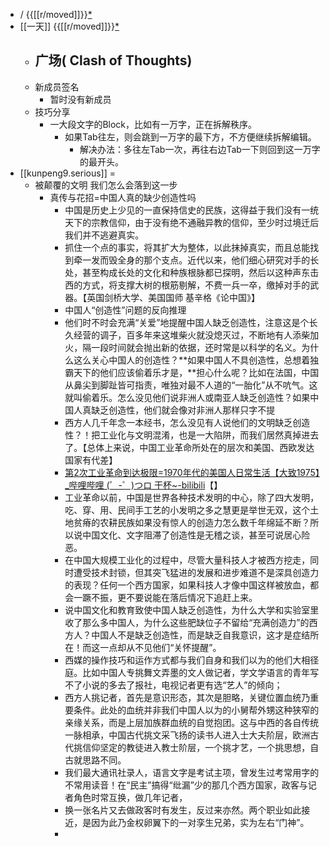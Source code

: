 - / {{[[r/moved]]}}[*](((f4_5tTAja)))
- [[一天]] {{[[r/moved]]}}[*](((-G0hKwSVW)))
    - 广场( Clash of Thoughts)
        - 
    - 新成员签名
        - 暂时没有新成员
    - 技巧分享
        - 一大段文字的Block，比如有一万字，正在拆解秩序。
            - 如果Tab往左，则会跳到一万字的最下方，不方便继续拆解编辑。
                - 解决办法：多往左Tab一次，再往右边Tab一下则回到这一万字的最开头。
- [[kunpeng9.serious]] =
    - 被颠覆的文明 我们怎么会落到这一步
        - 真传与花招=中国人真的缺少创造性吗 
            - 中国是历史上少见的一直保持信史的民族，这得益于我们没有一统天下的宗教信仰，由于没有绝不通融异教的信仰，至少时过境迁后我们并不逃避真实。
            - 抓住一个点的事实，将其扩大为整体，以此抹掉真实，而且总能找到牵一发而毁全身的那个支点。近代以来，他们细心研究对手的长处，甚至构成长处的文化和种族根脉都已探明，然后以这种声东击西的方式，将支撑大树的根筋剔解，不费一兵一卒，缴掉对手的武器。【英国剑桥大学、美国国师 基辛格《论中国》】
            - 中国人“创造性”问题的反向推理
            - 他们时不时会充满“关爱”地提醒中国人缺乏创造性，注意这是个长久经营的调子，百多年来这堆柴火就没熄灭过，不断地有人添柴加火，隔一段时间就会抛出新的依据，还时常是以科学的名义。为什么这么关心中国人的创造性？**如果中国人不具创造性，总想着独霸天下的他们应该偷着乐才是，**担心什么呢？比如在法国，中国从鼻尖到脚趾皆可指责，唯独对最不人道的“一胎化”从不吭气。这就叫偷着乐。怎么没见他们说非洲人或南亚人缺乏创造性？如果中国人真缺乏创造性，他们就会像对非洲人那样只字不提
            - 西方人几千年念一本经书，怎么没见有人说他们的文明缺乏创造性？！把工业化与文明混淆，也是一大陷阱，而我们居然真掉进去了。【总体上来说，中国工业革命所处在的层次和美国、西欧发达国家有代差】
            - [第2次工业革命到达极限=1970年代的美国人日常生活【大致1975】_哔哩哔哩 (゜-゜)つロ 干杯~-bilibili](https://www.bilibili.com/video/BV1WA41157uj)【】
            - 工业革命以前，中国是世界各种技术发明的中心，除了四大发明，吃、穿、用、民间手工艺的小发明之多之慧更是举世无双，这个土地贫瘠的农耕民族如果没有惊人的创造力怎么数千年绵延不断？所以说中国文化、文字阻滞了创造性是无稽之谈，甚至可说居心险恶。
            - 在中国大规模工业化的过程中，尽管大量科技人才被西方挖走，同时遭受技术封锁，但其突飞猛进的发展和进步难道不是深具创造力的表现？任何一个西方国家，如果科技人才像中国这样被放血，都会一蹶不振，更不要说能在落后情况下追赶上来。
            - 说中国文化和教育致使中国人缺乏创造性，为什么大学和实验室里收了那么多中国人，为什么这些肥缺位子不留给“充满创造力”的西方人？中国人不是缺乏创造性，而是缺乏自我意识，这才是症结所在！而这一点却从不见他们“关怀提醒”。
            - 西媒的操作技巧和运作方式都与我们自身和我们以为的他们大相径庭。比如中国人专挑舞文弄墨的文人做记者，学文学语言的青年写不了小说的多去了报社，电视记者更有选“艺人”的倾向；
            - 西方人挑记者，首先是意识形态，其次是胆略，关键位置血统乃重要条件。此处的血统并非我们中国人以为的小舅帮外甥这种狭窄的亲缘关系，而是上层加族群血统的自觉抱团。这与中西的各自传统一脉相承，中国古代挑文采飞扬的读书人进入士大夫阶层，欧洲古代挑信仰坚定的教徒进入教士阶层，一个挑才艺，一个挑思想，自古就思路不同。
            - 我们最大通讯社录人，语言文字是考试主项，曾发生过考常用字的不常用读音！在“民主”搞得“纰漏”少的那几个西方国家，政客与记者角色时常互换，做几年记者，
            - 换一张名片又去做政客时有发生，反过来亦然。两个职业如此接近，是因为此乃金权卵翼下的一对孪生兄弟，实为左右“门神”。
            - 
